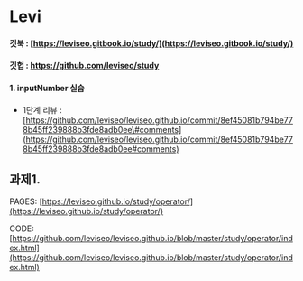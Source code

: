# Levi

#### 깃북 : [https://leviseo.gitbook.io/study/](https://leviseo.gitbook.io/study/) 

#### 깃헙 : [https://github.com/leviseo/study ](https://github.com/leviseo/leviseo.github.io) 

#### 1. inputNumber 실습 

* 1단계 리뷰 : [https://github.com/leviseo/leviseo.github.io/commit/8ef45081b794be778b45ff239888b3fde8adb0ee\#comments](https://github.com/leviseo/leviseo.github.io/commit/8ef45081b794be778b45ff239888b3fde8adb0ee#comments) 

## 과제1. 

PAGES: [https://leviseo.github.io/study/operator/](https://leviseo.github.io/study/operator/)

CODE: [https://github.com/leviseo/leviseo.github.io/blob/master/study/operator/index.html](https://github.com/leviseo/leviseo.github.io/blob/master/study/operator/index.html)

